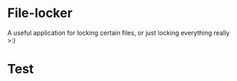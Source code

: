 # File-locker
A useful application for locking certain files, or just locking everything really >:)
# Test

